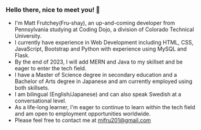 ### Hello there, nice to meet you! 👋
- I'm Matt Frutchey(Fru-shay), an up-and-coming developer from Pennsylvania studying at Coding Dojo, a division of Colorado Technical University.
- I currently have experience in Web Development including HTML, CSS, JavaScript, Bootstrap and Python with experience using MySQL and Flask.
- By the end of 2023, I will add MERN and Java to my skillset and be eager to enter the tech field.
- I have a Master of Science degree in secondary education and a Bachelor of Arts degree in Japanese and am currently employed using both skillsets.
- I am bilingual (English/Japanese) and can also speak Swedish at a conversational level.
- As a life-long learner, I'm eager to continue to learn within the tech field and am open to employment opportunities worldwide.
- Please feel free to contact me at mjfru201@gmail.com
<!--
**mjfru/mjfru** is a ✨ _special_ ✨ repository because its `README.md` (this file) appears on your GitHub profile.

Here are some ideas to get you started:

- 🔭 I’m currently working on ...
- 🌱 I’m currently learning ...
- 👯 I’m looking to collaborate on ...
- 🤔 I’m looking for help with ...
- 💬 Ask me about ...
- 📫 How to reach me: ...
- 😄 Pronouns: ...
- ⚡ Fun fact: ...
-->
